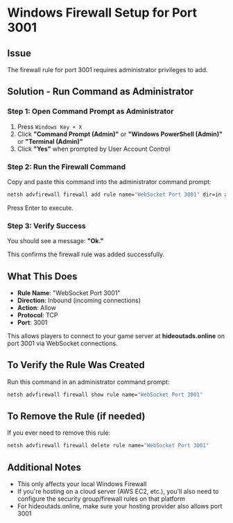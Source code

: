 # Windows Firewall Setup for Port 3001

## Issue
The firewall rule for port 3001 requires administrator privileges to add.

## Solution - Run Command as Administrator

### Step 1: Open Command Prompt as Administrator
1. Press `Windows Key + X`
2. Click **"Command Prompt (Admin)"** or **"Windows PowerShell (Admin)"** or **"Terminal (Admin)"**
3. Click **"Yes"** when prompted by User Account Control

### Step 2: Run the Firewall Command
Copy and paste this command into the administrator command prompt:

```cmd
netsh advfirewall firewall add rule name="WebSocket Port 3001" dir=in action=allow protocol=TCP localport=3001
```

Press Enter to execute.

### Step 3: Verify Success
You should see a message: **"Ok."**

This confirms the firewall rule was added successfully.

## What This Does
- **Rule Name**: "WebSocket Port 3001"
- **Direction**: Inbound (incoming connections)
- **Action**: Allow
- **Protocol**: TCP
- **Port**: 3001

This allows players to connect to your game server at **hideoutads.online** on port 3001 via WebSocket connections.

## To Verify the Rule Was Created
Run this command in an administrator command prompt:

```cmd
netsh advfirewall firewall show rule name="WebSocket Port 3001"
```

## To Remove the Rule (if needed)
If you ever need to remove this rule:

```cmd
netsh advfirewall firewall delete rule name="WebSocket Port 3001"
```

## Additional Notes
- This only affects your local Windows Firewall
- If you're hosting on a cloud server (AWS EC2, etc.), you'll also need to configure the security group/firewall rules on that platform
- For hideoutads.online, make sure your hosting provider also allows port 3001
